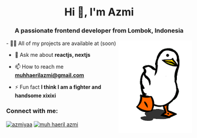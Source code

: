 <h1 align="center">Hi 👋, I'm Azmi</h1>
<h3 align="center">A passionate frontend developer from Lombok, Indonesia</h3>
 <img align="right" src="./duck.gif" alt="The Duck" width="200" />
- 👨‍💻 All of my projects are available at (soon)

- 💬 Ask me about **reactjs, nextjs**

- 📫 How to reach me **muhhaerilazmi@gmail.com**

- ⚡ Fun fact **I think I am a fighter and handsome xixixi**

<h3 align="left">Connect with me:</h3>
<p align="left">
<a href="https://codepen.io/azmiyaa" target="blank"><img align="center" src="https://raw.githubusercontent.com/rahuldkjain/github-profile-readme-generator/master/src/images/icons/Social/codepen.svg" alt="azmiyaa" height="30" width="40" /></a>
<a href="[https://linkedin.com/in/muh haeril azmi](https://www.linkedin.com/in/muh-haeril-azmi-a966622a7/)" target="blank"><img align="center" src="https://raw.githubusercontent.com/rahuldkjain/github-profile-readme-generator/master/src/images/icons/Social/linked-in-alt.svg" alt="muh haeril azmi" height="30" width="40" /></a>
</p>
